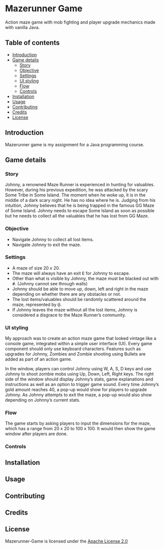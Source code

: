 # Mazerunner Game
Action maze game with mob fighting and player upgrade mechanics made with vanilla Java.

## Table of contents
- [Introduction](#Introduction)
- [Game details](#Game-details)
  - [Story](#Story)
  - [Objective](#Objective)
  - [Settings](#Settings)
  - [UI styling](#UI-styling)
  - [Flow](#Flow)
  - [Controls](#Controls)
- [Installation](#Installation)
- [Usage](#Usage)
- [Contributing](#Contributing)
- [Credits](#Credits)
- [License](#License)

## Introduction
Mazerunner game is my assignment for a Java programming course.

## Game details
### Story
Johnny, a renowned Maze Runner is experienced in hunting for valuables. However, during his previous expedition, he was attacked by the scary Some Tribe in Some Island. The moment when he woke up, it is in the middle of a dark scary night. He has no idea where he is.
Judging from his intuition, Johnny believes that he is being trapped in the famous GG Maze of Some Island. Johnny needs to escape Some Island as soon as possible but he needs to collect all the valuables that he has lost from GG Maze.

### Objective
- Navigate Johnny to collect all lost items.
- Navigate Johnny to exit the maze.

### Settings
- A maze of size 20 x 20.
- The maze will always have an exit <kbd>E</kbd> for Johnny to escape.
- Other than what is visible by Johnny, the maze must be blacked out with <kbd>#</kbd>. (Johnny cannot see through walls)
- Johnny should be able to move up, down, left and right in the maze depending on whether there are any obstacles or not.
- The lost items/valuables should be randomly scattered around the maze, represented by <kbd>@</kbd>.
- If Johnny leaves the maze without all the lost items, Johnny is considered a disgrace to the Maze Runner’s community.

### UI styling 
My approach was to create an action maze game that looked vintage like a console game, integrated within a simple user interface (UI). Every game component should only use keyboard characters. Features such as upgrades for Johnny, Zombies and Zombie shooting using Bullets are added as part of an action game.

 In the window, players can control Johnny using W, A, S, D keys and use Johnny to shoot zombie mobs using Up, Down, Left, Right keys. The right side of the window should display Johnny’s stats, game explanations and instructions as well as an option to trigger game sound. Every time Johnny’s gold amount reaches 40, a pop-up would show for players to upgrade Johnny. As Johnny attempts to exit the maze, a pop-up would also show depending on Johnny’s current stats.

### Flow
The game starts by asking players to input the dimensions for the maze, which has a range from 20 x 20 to 100 x 100. It would then show the game window after players are done.

### Controls

## Installation

## Usage

## Contributing

## Credits

## License
Mazerunner-Game is licensed under the [Apache License 2.0](./LICENSE)
